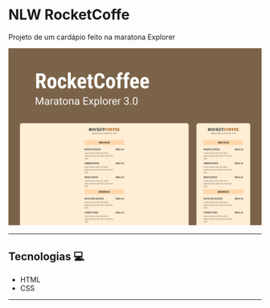 # NLW RocketCoffe

Projeto de um cardápio feito na maratona Explorer

<img src="Capa.png" />

___

## Tecnologias 💻

-   HTML
-   CSS

___
